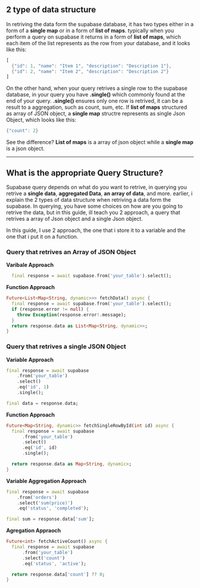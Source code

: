 ## 2 type of data structure
In retriving the data form the supabase database, it has two types either in a form of a **single map** or in a form of **list of maps**. typically when you perform a query on supabase it returns in a form of **list of maps**, which each item of the list represents as the row from your database, and it looks like this:
```dart
[
  {"id": 1, "name": "Item 1", "description": "Description 1"},
  {"id": 2, "name": "Item 2", "description": "Description 2"}
]
```
On the other hand, when your query retrives a single row to the supabase database, in your query you have **.single()** which commonly found at the end of your query. **.single()** ensures only one row is retrived, it can be a result to a aggregation, such as count, sum, etc. If **list of maps** structured as array of JSON object, a **single map** structre represents as single Json Object, which looks like this:
```dart 
{"count": 2}
```

See the difference? **List of maps** is a array of json object while a **single map** is a json object.

---
## What is the appropriate Query Structure?
Supabase query depends on what do you want to retrive, in querying you retrive a **single data**, **aggregated Data**, **an array of data**, and more. earlier, i explain the 2 types of data structure when retriving a data form the supabase. In querying, you have some choices on how are you going to retrive the data, but in this guide, ill teach you 2 approach, a query that retrives a array of Json object and a single Json object.

In this guide, I use 2 approach, the one that i store it to a variable and the one that i put it on a function.

### Query that retrives an Array of JSON Object

**Varibale Approach**
```dart
  final response = await supabase.from('your_table').select();
```

**Function Approach**
```dart
Future<List<Map<String, dynamic>>> fetchData() async {
  final response = await supabase.from('your_table').select();
  if (response.error != null) {
    throw Exception(response.error!.message);
  }
  return response.data as List<Map<String, dynamic>>;
}
```



### Query that retrives a single JSON Object

**Variable Approach**
```dart 
final response = await supabase
    .from('your_table')
    .select()
    .eq('id', 1)
    .single();

final data = response.data;
```

**Function Approach**
```dart
Future<Map<String, dynamic>> fetchSingleRowById(int id) async {
  final response = await supabase
      .from('your_table')
      .select()
      .eq('id', id)
      .single(); 

  return response.data as Map<String, dynamic>;
}
```
**Variable Aggregation Approach**

```dart
final response = await supabase
    .from('orders')
    .select('sum(price)')
    .eq('status', 'completed');

final sum = response.data['sum'];
```

**Agregation Appraoch**
```dart
Future<int> fetchActiveCount() async {
  final response = await supabase
      .from('your_table')
      .select('count')
      .eq('status', 'active');

  return response.data['count'] ?? 0;
}
```
